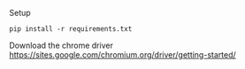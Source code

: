 
Setup
```
pip install -r requirements.txt
```
Download the chrome driver <https://sites.google.com/chromium.org/driver/getting-started/>